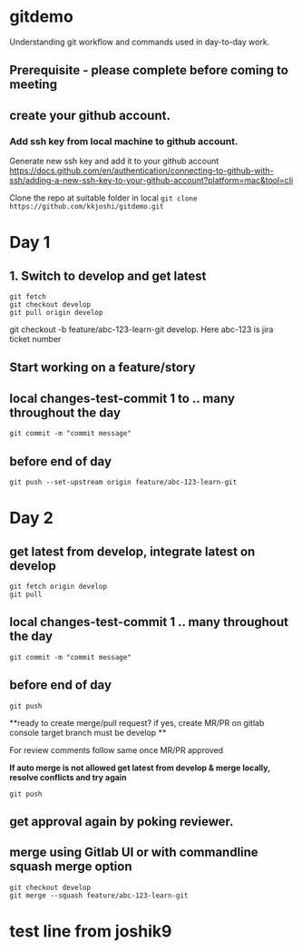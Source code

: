 # gitdemo
Understanding git workflow and commands used in day-to-day work.

## Prerequisite - please complete before coming to meeting
## create your github account.
### Add ssh key from local machine to github account.
Generate new ssh key and add it to your github account
https://docs.github.com/en/authentication/connecting-to-github-with-ssh/adding-a-new-ssh-key-to-your-github-account?platform=mac&tool=cli

Clone the repo at suitable folder in local
`git clone https://github.com/kkjoshi/gitdemo.git`

# Day 1
## 1. Switch to develop and get latest
```
git fetch
git checkout develop 
git pull origin develop
```
git checkout -b feature/abc-123-learn-git develop. Here abc-123 is jira ticket number
## Start working on a feature/story
## local changes-test-commit 1 to .. many throughout the day
`git commit -m "commit message"`

## before end of day
`git push --set-upstream origin feature/abc-123-learn-git`

# Day 2
## get latest from develop, integrate latest on develop
``` 
git fetch origin develop
git pull 
```

## local changes-test-commit 1 .. many throughout the day
`git commit -m "commit message"`

## before end of day
`git push`

**ready to create merge/pull request? if yes,
create MR/PR on gitlab console
target branch must be develop
**

For review comments follow same once MR/PR approved

**If auto merge is not allowed get latest from develop & merge locally, resolve conflicts and try again**

`git push`

## get approval again by poking reviewer.
## merge using Gitlab UI or with commandline squash merge option

```
git checkout develop
git merge --squash feature/abc-123-learn-git

```

# test line from joshik9
